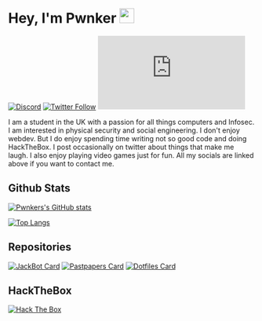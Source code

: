 # Hey, I'm Pwnker <img src="https://raw.githubusercontent.com/MartinHeinz/MartinHeinz/master/wave.gif" width="30px">
[![Discord](https://img.shields.io/discord/827894573711228948?color=%236F85CDFF&logo=discord&style=for-the-badge)](https://pwnker.com/discord) [![Twitter Follow](https://img.shields.io/twitter/follow/pwnk3r?color=%231F9BE7FF&label=%40pwnk3r&logo=twitter&style=for-the-badge)](https://twitter.com/pwnk3r) [![Website](https://img.shields.io/website?style=for-the-badge&up_color=green&up_message=🌐&url=https%3A%2F%2Fpwnker.com)](https://pwnker.com)

I am a student in the UK with a passion for all things computers and Infosec. I am interested in physical security and social engineering. I don't enjoy webdev. But I do enjoy spending time writing not so good code and doing HackTheBox. I post occasionally on twitter about things that make me laugh. I also enjoy playing video games just for fun. All my socials are linked above if you want to contact me.

## Github Stats
[![Pwnkers's GitHub stats](https://github-readme-stats.vercel.app/api?username=pwnker&count_private=true&show_icons=true&theme=dark)](https://github.com/pwnker/)

[![Top Langs](https://github-readme-stats.vercel.app/api/top-langs/?username=pwnker&theme=dark&langs_count=5&layout=compact)](https://github.com/pwnker/)


## Repositories 
[![JackBot Card](https://github-readme-stats.vercel.app/api/pin/?username=pwnker&repo=Jackbot&theme=dark)](https://github.com/pwnker/jackbot) [![Pastpapers Card](https://github-readme-stats.vercel.app/api/pin/?username=pwnker&repo=pastpapers&theme=dark)](https://github.com/pwnker/pastpapers) [![Dotfiles Card](https://github-readme-stats.vercel.app/api/pin/?username=pwnker&repo=Dotfiles-and-scripts&theme=dark)](https://github.com/pwnker/dotfiles-and-scripts)

## HackTheBox
<a href="https://www.hackthebox.eu/profile/131031"> <img src="http://www.hackthebox.eu/badge/image/131031" alt="Hack The Box"> </a>
